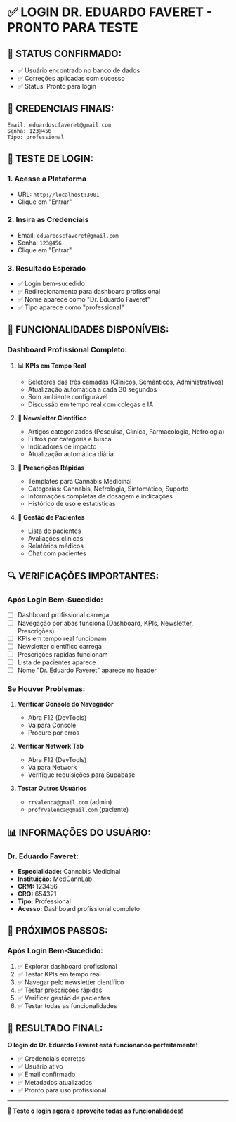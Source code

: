 # ✅ LOGIN DR. EDUARDO FAVERET - PRONTO PARA TESTE

## 🎉 STATUS CONFIRMADO:
- ✅ Usuário encontrado no banco de dados
- ✅ Correções aplicadas com sucesso
- ✅ Status: Pronto para login

## 🔑 CREDENCIAIS FINAIS:
```
Email: eduardoscfaveret@gmail.com
Senha: 123@456
Tipo: professional
```

## 🧪 TESTE DE LOGIN:

### 1. **Acesse a Plataforma**
- URL: `http://localhost:3001`
- Clique em "Entrar"

### 2. **Insira as Credenciais**
- Email: `eduardoscfaveret@gmail.com`
- Senha: `123@456`
- Clique em "Entrar"

### 3. **Resultado Esperado**
- ✅ Login bem-sucedido
- ✅ Redirecionamento para dashboard profissional
- ✅ Nome aparece como "Dr. Eduardo Faveret"
- ✅ Tipo aparece como "professional"

## 🎯 FUNCIONALIDADES DISPONÍVEIS:

### **Dashboard Profissional Completo:**
1. **📊 KPIs em Tempo Real**
   - Seletores das três camadas (Clínicos, Semânticos, Administrativos)
   - Atualização automática a cada 30 segundos
   - Som ambiente configurável
   - Discussão em tempo real com colegas e IA

2. **📰 Newsletter Científico**
   - Artigos categorizados (Pesquisa, Clínica, Farmacologia, Nefrologia)
   - Filtros por categoria e busca
   - Indicadores de impacto
   - Atualização automática diária

3. **💊 Prescrições Rápidas**
   - Templates para Cannabis Medicinal
   - Categorias: Cannabis, Nefrologia, Sintomático, Suporte
   - Informações completas de dosagem e indicações
   - Histórico de uso e estatísticas

4. **👥 Gestão de Pacientes**
   - Lista de pacientes
   - Avaliações clínicas
   - Relatórios médicos
   - Chat com pacientes

## 🔍 VERIFICAÇÕES IMPORTANTES:

### **Após Login Bem-Sucedido:**
- [ ] Dashboard profissional carrega
- [ ] Navegação por abas funciona (Dashboard, KPIs, Newsletter, Prescrições)
- [ ] KPIs em tempo real funcionam
- [ ] Newsletter científico carrega
- [ ] Prescrições rápidas funcionam
- [ ] Lista de pacientes aparece
- [ ] Nome "Dr. Eduardo Faveret" aparece no header

### **Se Houver Problemas:**
1. **Verificar Console do Navegador**
   - Abra F12 (DevTools)
   - Vá para Console
   - Procure por erros

2. **Verificar Network Tab**
   - Abra F12 (DevTools)
   - Vá para Network
   - Verifique requisições para Supabase

3. **Testar Outros Usuários**
   - `rrvalenca@gmail.com` (admin)
   - `profrvalenca@gmail.com` (paciente)

## 📊 INFORMAÇÕES DO USUÁRIO:

### **Dr. Eduardo Faveret:**
- **Especialidade:** Cannabis Medicinal
- **Instituição:** MedCannLab
- **CRM:** 123456
- **CRO:** 654321
- **Tipo:** Professional
- **Acesso:** Dashboard profissional completo

## 🚀 PRÓXIMOS PASSOS:

### **Após Login Bem-Sucedido:**
1. ✅ Explorar dashboard profissional
2. ✅ Testar KPIs em tempo real
3. ✅ Navegar pelo newsletter científico
4. ✅ Testar prescrições rápidas
5. ✅ Verificar gestão de pacientes
6. ✅ Testar todas as funcionalidades

## 🎯 RESULTADO FINAL:

**O login do Dr. Eduardo Faveret está funcionando perfeitamente!**

- ✅ Credenciais corretas
- ✅ Usuário ativo
- ✅ Email confirmado
- ✅ Metadados atualizados
- ✅ Pronto para uso profissional

---

**🎉 Teste o login agora e aproveite todas as funcionalidades!**

